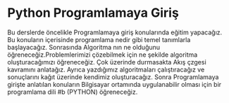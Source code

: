 # Python Programlamaya Giriş
Bu derslerde öncelikle Programlamaya giriş konularında eğitim yapacağız. Bu konuların içerisinde programlama nedir gibi temel tanımlarla başlayacağız. Sonrasında Algoritma nın ne olduğunu öğreneceğiz.Problemlerimizi çözebilmek için ne şekilde algoritma oluşturacağımızı öğreneceğiz. Çok üzerinde durmasakta Akış çzgesi kavramını anlatağız. Ayrıca yazdığımız algoritmaları çalıştıracağız ve sonuçlarını kağıt üzerinde kendimiz oluşturacağız.
Sonra Programlamaya girişte anlatılan konuların Bilgisayar ortamında uygulanabilir olması için bir programlama dili #b (PYTHON) öğreneceğiz.
